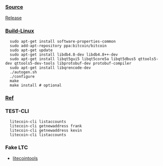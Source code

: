 ### [Source](https://github.com/litecoin-project/litecoin)

   [Release](https://github.com/litecoin-project/litecoin/releases)

### [Build-Linux](https://github.com/litecoin-project/litecoin/blob/master/doc/build-unix.md#to-build)

      sudo apt-get install software-properties-common
      sudo add-apt-repository ppa:bitcoin/bitcoin
      sudo apt-get update
      sudo apt-get install libdb4.8-dev libdb4.8++-dev
      sudo apt-get install libqt5gui5 libqt5core5a libqt5dbus5 qttools5-dev qttools5-dev-tools libprotobuf-dev protobuf-compiler
      sudo apt-get install libqrencode-dev
      ./autogen.sh
      ./configure
      make
      make install # optional

### [Ref]()

### TEST-CLI

      litecoin-cli listaccounts
      litecoin-cli getnewaddress frank
      litecoin-cli getnewaddress kevin
      litecoin-cli listaccounts

### Fake LTC

   - [litecointools](http://testnet.litecointools.com/)

